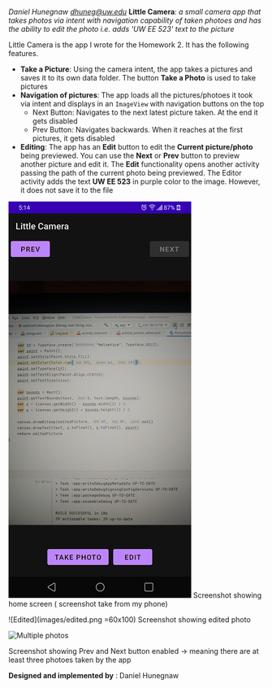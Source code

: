  *Daniel Hunegnaw <dhuneg@uw.edu>*
 **Little Camera**: *a small camera app that takes photos via intent with navigation capability of taken photoes and has the ability to edit the photo i.e. adds 'UW EE 523' text to the picture*

Little Camera is the app I wrote for the Homework 2. It has the following features.
- **Take a Picture**: Using the camera intent, the app takes a pictures and saves it to its own data folder. The button **Take a Photo** is used to take pictures
- **Navigation of pictures**: The app loads all the pictures/photoes it took via intent and displays in an `ImageView` with navigation buttons on the top
  -  Next Button: Navigates to the next latest picture taken. At the end it gets disabled
  -  Prev Button: Navigates backwards. When it reaches at the first pictures, it gets disabled
- **Editing**: The app has an **Edit** button to edit the **Current picture/photo** being previewed. You can use the **Next** or **Prev** button to preview another picture and edit it. The **Edit** functionality opens another activity passing the path of the current photo being previewed. The Editor activity adds the text **UW EE 523** in purple color to the image. However, it does not save it to the file

![Home](images/home.png)
Screenshot showing home screen ( screenshot take from my phone)

![Edited](images/edited.png =60x100)
Screenshot showing edited photo

![Multiple photos](images/multiple_photo.png)

Screenshot showing Prev and Next button enabled -> meaning there are at least three photoes taken by the app

**Designed and implemented by** : Daniel Hunegnaw


